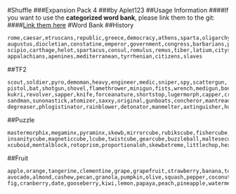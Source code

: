 #Shuffle
###Expansion Pack 4
###by Aplet123
##Usage Information
####If you want to use the **categorized word bank**, please link them to the git:
####[Link them here](https://github.com/Aplet123/Shuffle.git)
#Word Bank
##History
```
rome,caesar,etruscans,republic,greece,democracy,athens,sparta,oligarchy,authoritarian,
augustus,diocletian,constatine,emperor,government,congress,barbarians,plebians,patricians,hannibal,
scipio,carthage,helot,spartacus,consul,romulus,remus,tiber,latium,citystate,
appalachians,apenines,mediterranean,tyrrhenian,citizens,slaves
```
##TF2
```
scout,soldier,pyro,demoman,heavy,engineer,medic,sniper,spy,scattergun,
pistol,bat,shotgun,shovel,flamethrower,minigun,fists,wrench,medigun,bonesaw,
kukri,revolver,sapper,knife,forceanature,shortstop,lugermorph,capper,critacola,winger,
sandman,sunonastick,atomizer,saxxy,original,gunboats,concheror,mantreads,equalizer,backburner,
degreaser,phlogistinator,rainblower,detonator,manmelter,axtinguisher,homewrecker,maul,powerjack,lolichop
```
##Puzzle
```
mastermorphix,megaminx,pyraminx,skewb,mirrorcube,rubikscube,fishercube,dinocube,ghostcube,crosscube,
insanitycube,magneticcube,lcube,twistcube,gearcube,buzzleball,maltesecube,skewbshift,gearpyraminx,curvycopter,
xcuboid,mentalblock,rotoprism,proportionaloh,skewbxtreme,littlechop,hexaminx,futurocube,gearmixup,gearoctahedron
```
##Fruit
```
apple,orange,tangerine,clementine,grape,grapefruit,strawberry,banana,tomato,cucumber,
avocado,almond,cashew,pecan,granola,pumpkin,olive,squash,pepper,coconut,
fig,cranberry,date,gooseberry,kiwi,lemon,papaya,peach,pineapple,watermelon
```